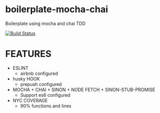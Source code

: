 # boilerplate-mocha-chai
Boilerplate using mocha and chai TDD

[![Build Status](https://travis-ci.org/luketevl/boilerplate-mocha-chai.svg?branch=master)](https://travis-ci.org/luketevl/boilerplate-mocha-chai)

# FEATURES
- ESLINT
  - airbnb configured
- husky HOOK
  - prepush configured
- MOCHA + CHAI + SINON + NODE FETCH + SINON-STUB-PROMISE
  - Support es6 configured
- NYC COVERAGE
  - 90% functions and lines

